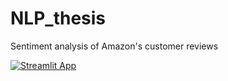 # NLP_thesis
Sentiment analysis of Amazon's customer reviews


[![Streamlit App](https://static.streamlit.io/badges/streamlit_badge_black_white.svg)](https://share.streamlit.io/aziguy/nlp_thesis/App/app.py/)
